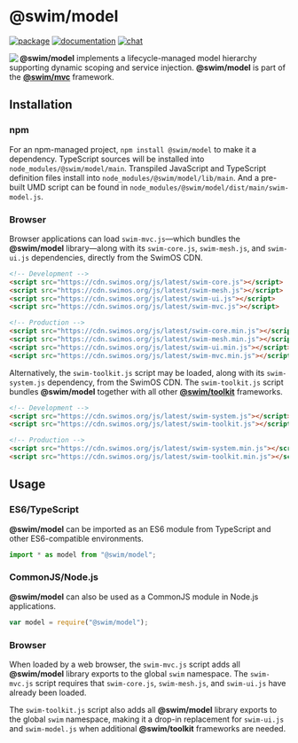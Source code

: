 # @swim/model

[![package](https://img.shields.io/npm/v/@swim/model.svg)](https://www.npmjs.com/package/@swim/model)
[![documentation](https://img.shields.io/badge/doc-TypeDoc-blue.svg)](https://docs.swimos.org/js/latest/modules/_swim_model.html)
[![chat](https://img.shields.io/badge/chat-Gitter-green.svg)](https://gitter.im/swimos/community)

<a href="https://www.swimos.org"><img src="https://docs.swimos.org/readme/marlin-blue.svg" align="left"></a>

**@swim/model** implements a lifecycle-managed model hierarchy supporting
dynamic scoping and service injection.  **@swim/model** is part of the
[**@swim/mvc**](https://github.com/swimos/swim/tree/master/swim-toolkit-js/swim-mvc-js/@swim/mvc) framework.

## Installation

### npm

For an npm-managed project, `npm install @swim/model` to make it a dependency.
TypeScript sources will be installed into `node_modules/@swim/model/main`.
Transpiled JavaScript and TypeScript definition files install into
`node_modules/@swim/model/lib/main`.  And a pre-built UMD script can
be found in `node_modules/@swim/model/dist/main/swim-model.js`.

### Browser

Browser applications can load `swim-mvc.js`—which bundles the **@swim/model**
library—along with its `swim-core.js`, `swim-mesh.js`, and `swim-ui.js`
dependencies, directly from the SwimOS CDN.

```html
<!-- Development -->
<script src="https://cdn.swimos.org/js/latest/swim-core.js"></script>
<script src="https://cdn.swimos.org/js/latest/swim-mesh.js"></script>
<script src="https://cdn.swimos.org/js/latest/swim-ui.js"></script>
<script src="https://cdn.swimos.org/js/latest/swim-mvc.js"></script>

<!-- Production -->
<script src="https://cdn.swimos.org/js/latest/swim-core.min.js"></script>
<script src="https://cdn.swimos.org/js/latest/swim-mesh.min.js"></script>
<script src="https://cdn.swimos.org/js/latest/swim-ui.min.js"></script>
<script src="https://cdn.swimos.org/js/latest/swim-mvc.min.js"></script>
```

Alternatively, the `swim-toolkit.js` script may be loaded, along with its
`swim-system.js` dependency, from the SwimOS CDN.  The `swim-toolkit.js`
script bundles **@swim/model** together with all other
[**@swim/toolkit**](https://github.com/swimos/swim/tree/master/swim-toolkit-js/@swim/toolkit)
frameworks.

```html
<!-- Development -->
<script src="https://cdn.swimos.org/js/latest/swim-system.js"></script>
<script src="https://cdn.swimos.org/js/latest/swim-toolkit.js"></script>

<!-- Production -->
<script src="https://cdn.swimos.org/js/latest/swim-system.min.js"></script>
<script src="https://cdn.swimos.org/js/latest/swim-toolkit.min.js"></script>
```

## Usage

### ES6/TypeScript

**@swim/model** can be imported as an ES6 module from TypeScript and other
ES6-compatible environments.

```typescript
import * as model from "@swim/model";
```

### CommonJS/Node.js

**@swim/model** can also be used as a CommonJS module in Node.js applications.

```javascript
var model = require("@swim/model");
```

### Browser

When loaded by a web browser, the `swim-mvc.js` script adds all
**@swim/model** library exports to the global `swim` namespace.
The `swim-mvc.js` script requires that `swim-core.js`, `swim-mesh.js`,
and `swim-ui.js` have already been loaded.

The `swim-toolkit.js` script also adds all **@swim/model** library
exports to the global `swim` namespace, making it a drop-in replacement for
`swim-ui.js` and `swim-model.js` when additional **@swim/toolkit** frameworks
are needed.
